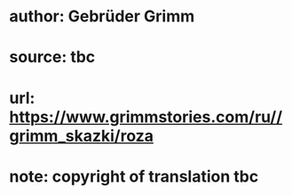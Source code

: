 # author: Gebrüder Grimm
# source: tbc
# url: https://www.grimmstories.com/ru//grimm_skazki/roza
# note: copyright of translation tbc


